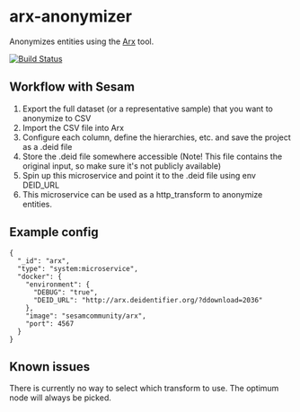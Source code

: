 # arx-anonymizer

Anonymizes entities using the [Arx](http://arx.deidentifier.org/) tool.

[![Build Status](https://travis-ci.org/sesam-community/arx.svg?branch=master)](https://travis-ci.org/sesam-community/arx)


## Workflow with Sesam

1. Export the full dataset (or a representative sample) that you want to anonymize to CSV
2. Import the CSV file into Arx
3. Configure each column, define the hierarchies, etc. and save the project as a .deid file
4. Store the .deid file somewhere accessible (Note! This file contains the original input, so make sure it's not publicly available)
5. Spin up this microservice and point it to the .deid file using env DEID_URL
6. This microservice can be used as a http_transform to anonymize entities.

## Example config

```
{
  "_id": "arx",
  "type": "system:microservice",
  "docker": {
    "environment": {
      "DEBUG": "true",
      "DEID_URL": "http://arx.deidentifier.org/?ddownload=2036"
    },
    "image": "sesamcommunity/arx",
    "port": 4567
  }
}
```

## Known issues

There is currently no way to select which transform to use. The optimum node will always be picked.

